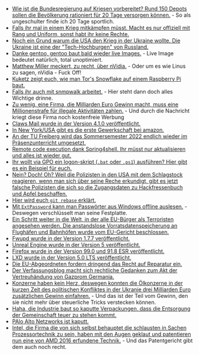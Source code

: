 * [Wie ist die Bundesregierung auf Kriesen vorbereitet? Rund 150 Depots sollen die Bevölkerung rationiert für 20 Tage versorgen können.](https://blog.fefe.de/?ts=9cb408b5) - So als ungeschulter finde ich 20 Tage sportlich.
* [Falls ihr mal in einem Krieg mitkämpfen müsst. Macht es nur offiziell mit Rang und Uniform, sonst habt ihr keine Rechte.](https://blog.fefe.de/?ts=9cb40010)
* [Noch ein Grund warum die USA den Krieg in der Ukraine wollte. Die Ukraine ist eine der "Tech-Hochburgen" von Russland.](https://blog.fefe.de/?ts=9cb402d0)
* [Danke gentoo, gentoo baut bald wieder live Images.](https://www.phoronix.com/scan.php?page=news_item&px=Gentoo-GUI-LiveUSB-ISO-Restart) - Live Image bedeutet natürlich, total unoptimiert.
* [Matthew Miller meckert, zu recht, über nVidia.](https://www.phoronix.com/scan.php?page=news_item&px=Fedora-FPL-NVIDIA-Blobs) - Oder um es wie Linus zu sagen, nVidia - Fuck Off!
* [Kuketz zeigt euch, wie man Tor's Snowflake auf einem Raspberry Pi baut.](https://www.kuketz-blog.de/kurzanleitung-snowflake-auf-dem-raspberry-pi-ausfuehren/)
* [Falls ihr auch mit snmpwalk arbeitet.](https://utcc.utoronto.ca/~cks/space/blog/sysadmin/SnmpwalkNotes) - Hier steht dann doch alles Wichtige drinne.
* [Zu wenig, eine Firma, die Milliarden Euro Gewinn macht, muss eine Millionenstrafe für illegale Aktivitäten zahlen.](https://netzpolitik.org/2022/biometrische-ueberwachung-ohne-rechtsgrundlage-clearview-ai-soll-millionenstrafe-in-italien-zahlen/) - Und durch die Nachricht kriegt diese Firma noch kostenfreie Werbung
* [Claws Mail wurde in der Version 4.1.0 veröffentlicht.](https://lwn.net/Articles/890213/)
* [In New York/USA gibt es die erste Gewerkschaft bei amazon.](https://netzpolitik.org/2022/gewerkschafter-chris-smalls-david-gegen-goliamazon/)
* [An der TU Freiberg wird das Sommersemester 2022 endlich wieder im Präsenzunterricht umgesetzt.](https://tu-freiberg.de/presse/sommersemester-wieder-weitgehend-in-praesenz-und-mit-zusaetzlichen-corona-schutzmassnahmen)
* [Remote code execution dank Spring4shell. Ihr müsst nur aktualisieren und alles ist wieder gut.](https://n-komm.de/infos-zu-spring4shell/)
* [Ihr wollt via GPO ein logon-skript (`.bat` oder `.ps1`) ausführen? Hier gibt es ein Beispiel für euch.](http://woshub.com/run-gpo-logon-script-once/)
* [Nein? Doch! Oh? Weil die Polizisten in den USA mit dem Schlagstock reagieren, wenn man sich über seine Reche erkundigt, gibt es jetzt falsche Polizisten die sich so die Zugangsdaten zu Hackfressenbuch und Apfel beschaffen.](https://netzpolitik.org/2022/sicherheitsluecke-falsche-polizisten-holen-sich-nutzerdaten-bei-apple-und-facebook-in-den-usa/)
* [Hier wird euch `git rebase` erklärt.](https://opensource.com/article/22/4/manage-git-commits-rebase-i-command)
* [Mit `ExtPassword` kann man Passwörter aus Windows offline auslesen.](https://www.windowspro.de/tool/kennwoerter-aus-windows-offline-auslesen-kostenlosen-extpassword) - Deswegen verschlüsselt man seine Festplatte.
* [Ein Schritt weiter in die Welt, in der alle EU-Bürger als Terroristen angesehen werden. Die anstandslose Vorratsdatenspeicherung an Flughäfen und Bahnhöfen wurde vom EU-Gericht beschlossen.](https://netzpolitik.org/2022/ohne-konkreten-verdacht-eu-gericht-erlaubt-vorratsdatenspeicherung-an-flughaefen-und-bahnhoefen/)
* [Fwupd wurde in der Version 1.7.7 veröffentlicht.](https://www.phoronix.com/scan.php?page=news_item&px=Fwupd-1.7.7)
* [Unreal Engine wurde in der Version 5 veröffentlicht.](https://www.phoronix.com/scan.php?page=news_item&px=Unreal-Engine-5-Released)
* [Firefox wurde in der Version 99.0 und 91.8 ESR veröffentlicht.](https://www.borncity.com/blog/2022/04/05/firefox-99-0-und-91-8-0esr-freigegeben-2/)
* [LXD wurde in der Version 5.0 LTS veröffentlicht.](https://lwn.net/Articles/890259/)
* [Die EU-Abgeordneten fordern dringend das Recht auf Reparatur ein.](https://netzpolitik.org/2022/recht-auf-reparatur-eu-abgeordnete-fordern-besseren-zugang-zu-ersatzteilen/)
* [Der Verfassungsblog macht sich rechtliche Gedanken zum Akt der Vertreuhändung von Gazprom Germania.](https://verfassungsblog.de/eine-treue-hand-fur-schwere-zeiten/)
* [Konzerne haben kein Herz, deswegen konnten die Ölkonzerne in der kurzen Zeit des politischen Konfliktes in der Ukranie drei Milliarden Euro zusätzlichen Gewinn einfahren.](https://www.sonnenseite.com/de/wirtschaft/oelkonzerne-schlagen-aus-hohen-spritpreisen-seit-kriegsbeginn-drei-milliarden-euro-zusaetzlichen-profit/) - Und das ist der Teil vom Gewinn, den sie nicht mehr über steuerliche Tricks verstecken können.
* [Haha, die Industrie baut so kaputte Verpackungen, dass die Entsorgung der Gemeinschaft teuer zu stehen kommt.](https://www.sonnenseite.com/de/umwelt/muelltrennung-ist-fuer-verbraucherinnen-und-verbraucher-zu-kompliziert-geworden/)
* [PAlo Alto Netzworks ist kaputt.](https://www.bleepingcomputer.com/news/security/palo-alto-networks-firewalls-vpns-vulnerable-to-openssl-bug/)
* [Intel, die Firma die von sich selbst behauptet die schlausten in Sachen Prozessortechnik zu sein, haben mit den Augen geklaut und patentieren nun eine von AMD 2016 erfundene Technik.](https://blog.fefe.de/?ts=9cb010ae) - Und das Patentgericht gibt dem auch noch recht.
